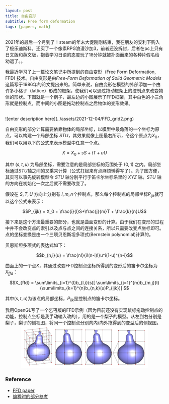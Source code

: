 ```yaml
---
layout: post
title: 自由变形
subtitle: Free form deformation
tags: [papers, math]
---
```


<head>
    <script src="https://cdn.mathjax.org/mathjax/latest/MathJax.js?config=TeX-AMS-MML_HTMLorMML" type="text/javascript"></script>
    <script type="text/x-mathjax-config">
        MathJax.Hub.Config({
            tex2jax: {
            skipTags: ['script', 'noscript', 'style', 'textarea', 'pre'],
            inlineMath: [['$','$']]
            }
        });
    </script>
</head>

<style> 
  img{ 
     width: 80%; 
     padding-left: 10%; 
  } 
</style>


2021年的最后一个月到了！steam的年末大促刚刚结束，我在朋友的安利下购入了极乐迪斯科，还买了一个像素RPG浪漫沙加3，前者还没拆封，后者在pc上只有日文版和英文版，抱着学习日语的态度玩了18分钟就被扑面而来的各种片假名给劝退了。。

我最近学习了上一篇论文笔记中所提到的自由变形（Free Form Deformation, FFD) 技术。自由变形是由*Free-Form Deformation of Solid Geometric Models*这篇写于1986年的论文提出来的。简单来说，自由变形在模型的外部添加一个由许多小格子（lattice）形成的框架，使我们可以通过拖动框架上的控制点来改变物体的形状。下图就是一个例子，最左边的小图展示了FFD框架，其中白色的小三角形就是控制点，而中间的小图是拖动控制点之后物体的变形效果。

<br>
![enter description here](../assets/2021-12-04/FFD_grid2.png)
<br>

自由变形的部分计算需要依靠物体的局部坐标，以模型中最角落的一个坐标为原点，可以构建一个局部坐标 $STU$，其效果就像上图最右所示，令这个原点为$X_0$，我们可以用以下的公式来表示模型中任意一个点。

$$X = X_0 + sS+tT+uU$$

其中 $(s,t,u)$ 为局部坐标，需要注意的是局部坐标的范围处于 $(0,1)$ 之内。局部坐标通过$STU$轴之间的叉乘来计算（公式打起来有点麻烦懒得写了）。为了图方便，其实可以事先旋转模型令 $STU$ 轴分别平行于笛卡尔坐标系里的 $XYZ$ 轴。$STU$ 轴的方向在初始化一次之后就不需要改变了。

假设在 $S,T,U$ 方向上分别有 $l,m,n$个控制点，那么每个控制点的局部坐标$P_{ijk}$就可以这个公式来表示：

$$P_{ijk} = X_0 + \frac{i}{l}S+\frac{j}{m}T + \frac{k}{n}U$$

接下来是这个方法最重要的部分，也就是曲面变形的计算。由于我们在变形的过程中并不会改变点的索引以及点与点之间的连接关系，所以只需要改变点坐标即可。点的坐标变换是由一个三项贝恩斯坦多项式(Bernstein polynomial)计算的。

贝恩斯坦多项式的表达式如下：

$$b_{n,i}(u) = \frac{n!}{i!(n-i)!}u^i(1-u)^{n-i}$$

曲面上的一个点$X$，其通过改变FFD控制点坐标所得到的变形后的笛卡尔坐标为$X_{ffd}$：

$$X_{ffd} = \sum\limits_{i=1}^{l}b_{l,i}(s)[ \sum\limits_{j=1}^{m}b_{m,j}(t)(\sum\limits_{k=1}^{n}b_{n,k}(u)P_{ijk})] $$

其中$(s,t,u)$为该点的局部坐标，$P_{ijk}$是控制点的笛卡尔坐标。

我用OpenGL写了一个乞丐版的FFD示例（因为目前还没有实现鼠标拖动控制点的功能，控制点坐标是我手动输入改的），用的是一个梨子的模型。从左到右分别是梨子，梨子的侧视图，将同一个控制点分别向内/向外拖得到的变型后的侧视图。
<br>
![enter description here](../assets/2021-12-04/result.png)
<br>

### Reference
- [FFD paper](https://dl.acm.org/doi/abs/10.1145/15922.15903)
- [编程时的部分参考](https://www.researchgate.net/publication/314261522_FREE_FORM_DEFORMATION_METHODS_-_THE_THEORY_AND_PRACTICE)
